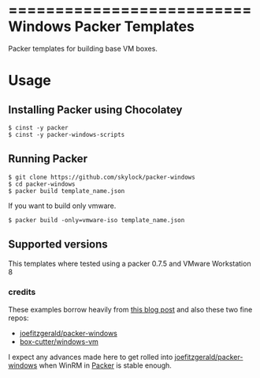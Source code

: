 ==========================
Windows Packer Templates
==========================

Packer templates for building base VM boxes.

Usage
=====

Installing Packer using Chocolatey
----------------------------------

    $ cinst -y packer
    $ cinst -y packer-windows-scripts

Running Packer
--------------



    $ git clone https://github.com/skylock/packer-windows
    $ cd packer-windows
    $ packer build template_name.json


If you want to build only vmware.



    $ packer build -only=vmware-iso template_name.json

Supported versions
------------------

This templates where tested using a packer 0.7.5 and VMware Workstation 8

### credits

These examples borrow heavily from [this blog post](http://engineering.daptiv.com/building-a-windows-vagrant-base-box-with-packer/) and also these two fine repos:

- [joefitzgerald/packer-windows](https://github.com/joefitzgerald/packer-windows)
- [box-cutter/windows-vm](https://github.com/box-cutter/windows-vm)

I expect any advances made here to get rolled into [joefitzgerald/packer-windows](https://github.com/joefitzgerald/packer-windows) when WinRM in [Packer](http://packer.io) is stable enough.

